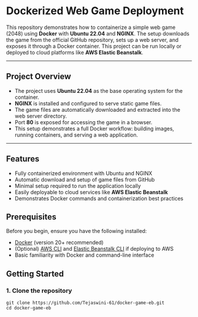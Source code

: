 # Dockerized Web Game Deployment

This repository demonstrates how to containerize a simple web game (2048) using **Docker** with **Ubuntu 22.04** and **NGINX**. The setup downloads the game from the official GitHub repository, sets up a web server, and exposes it through a Docker container. This project can be run locally or deployed to cloud platforms like **AWS Elastic Beanstalk**.

---

## Project Overview

- The project uses **Ubuntu 22.04** as the base operating system for the container.
- **NGINX** is installed and configured to serve static game files.
- The game files are automatically downloaded and extracted into the web server directory.
- Port **80** is exposed for accessing the game in a browser.
- This setup demonstrates a full Docker workflow: building images, running containers, and serving a web application.

---

## Features

- Fully containerized environment with Ubuntu and NGINX
- Automatic download and setup of game files from GitHub
- Minimal setup required to run the application locally
- Easily deployable to cloud services like **AWS Elastic Beanstalk**
- Demonstrates Docker commands and containerization best practices

## Prerequisites

Before you begin, ensure you have the following installed:

- [Docker](https://www.docker.com/get-started) (version 20+ recommended)
- (Optional) [AWS CLI](https://aws.amazon.com/cli/) and [Elastic Beanstalk CLI](https://docs.aws.amazon.com/elasticbeanstalk/latest/dg/eb-cli3-install.html) if deploying to AWS
- Basic familiarity with Docker and command-line interface


## Getting Started

### 1. Clone the repository

```
git clone https://github.com/Tejaswini-61/docker-game-eb.git
cd docker-game-eb
```
